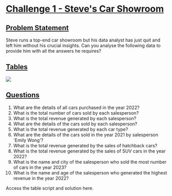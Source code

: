 <html>
  <body>
<h1><b><u>Challenge 1 - Steve's Car Showroom</u></b></h1>
<h2><b><u>Problem Statement</u></b></h2>
<p>Steve runs a top-end car showroom but his data analyst has just quit and left him without his crucial insights.
Can you analyse the following data to provide him with all the answers he requires?</p>
<h2><b><u>Tables</u></b></h2>
<img src="https://github.com/sthasleemabanu/Steel-data-SQL-Challenge/assets/111576542/c9f7568c-78cc-45e6-98ee-fdecc97a98a0"/>
<h2><b><u>Questions</u></b></h2>
<ol>
  <li>What are the details of all cars purchased in the year 2022?</li>
  <li>What is the total number of cars sold by each salesperson?</li>
  <li>What is the total revenue generated by each salesperson?</li>
  <li>What are the details of the cars sold by each salesperson?</li>
  <li>What is the total revenue generated by each car type?</li>
  <li>What are the details of the cars sold in the year 2021 by salesperson 'Emily Wong'?</li>
  <li>What is the total revenue generated by the sales of hatchback cars?</li>
  <li>What is the total revenue generated by the sales of SUV cars in the year 2022?</li>
  <li>What is the name and city of the salesperson who sold the most number of cars in the year 2023?</li>
  <li>What is the name and age of the salesperson who generated the highest revenue in the year 2022?</li>
</ol>  

<p>Access the table script and solution here.</p>
</body>
</html>
